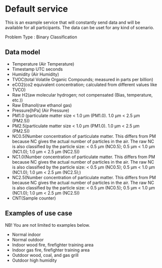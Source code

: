 # Default service

This is an example service that will constantly send data and will be available for all participants. The data can be uset for any kind of scenario.


Problem Type : Binary Classification

## Data model

  - Temperature (Air Temperature)
  - Timestamp UTC seconds
  - Humidity (Air Humidity)
  - TVOC(total Volatile Organic Compounds; measured in parts per billion)
  - eCO2(co2 equivalent concentration; calculated from different values like TVCO)
  - Raw H2(aw molecular hydrogen; not compensated (Bias, temperature, etc.))
  - Raw Ethanol(raw ethanol gas)
  - Pressure[hPa] (Air Pressure)
  - PM1.0 (particulate matter size < 1.0 µm (PM1.0). 1.0 µm < 2.5 µm (PM2.5))
  - PM2.5(particulate matter size < 1.0 µm (PM1.0). 1.0 µm < 2.5 µm (PM2.5))
  - NC0.5(Number concentration of particulate matter. This differs from PM because NC gives the actual number of particles in the air. The raw NC is also classified by the particle size: < 0.5 µm (NC0.5); 0.5 µm < 1.0 µm (NC1.0); 1.0 µm < 2.5 µm (NC2.5))
  - NC1.0(Number concentration of particulate matter. This differs from PM because NC gives the actual number of particles in the air. The raw NC is also classified by the particle size: < 0.5 µm (NC0.5); 0.5 µm < 1.0 µm (NC1.0); 1.0 µm < 2.5 µm (NC2.5);)
  - NC2.5(Number concentration of particulate matter. This differs from PM because NC gives the actual number of particles in the air. The raw NC is also classified by the particle size: < 0.5 µm (NC0.5); 0.5 µm < 1.0 µm (NC1.0); 1.0 µm < 2.5 µm (NC2.5))
  - CNT(Sample counter)
  
## Examples of use case

NB! You are not limited to examples below.

  - Normal indoor
  - Normal outdoor
  - Indoor wood fire, firefighter training area
  - Indoor gas fire, firefighter training area
  - Outdoor wood, coal, and gas grill
  - Outdoor high humidity
